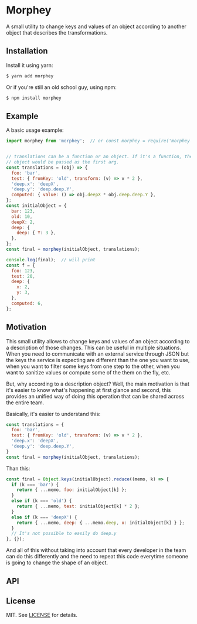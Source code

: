 # Morphey

A small utility to change keys and values of an object according to another object that describes the transformations.


## Installation

Install it using yarn:

```bash
$ yarn add morphey
```

Or if you're still an old school guy, using npm:

```bash
$ npm install morphey
```


## Example

A basic usage example:

```js
import morphey from 'morphey';  // or const morphey = require('morphey');


// translations can be a function or an object. If it's a function, the original
// object would be passed as the first arg.
const translations = (obj) => {
  foo: 'bar',
  test: { fromKey: 'old', transform: (v) => v * 2 },
  'deep.x': 'deepX',
  'deep.y': 'deep.deep.Y',
  computed: { value: () => obj.deepX * obj.deep.deep.Y },
};
const initialObject = {
  bar: 123,
  old: 10,
  deepX: 2,
  deep: {
    deep: { Y: 3 },
  },
};
const final = morphey(initialObject, translations);

console.log(final);  // will print
const f = {
  foo: 123,
  test: 20,
  deep: {
    x: 2,
    y: 3,
  },
  computed: 6,
};
```


## Motivation

This small utility allows to change keys and values of an object according to a description of those changes. This can be useful
in multiple situations. When you need to communicate with an external service through JSON but the keys the service is expecting are
different than the one you want to use, when you want to filter some keys from one step to the other, when you want to sanitize
values or compute some of the them on the fly, etc.

But, why according to a description object? Well, the main motivation is that it's easier to know what's happening
at first glance and second, this provides an unified way of doing this operation that can be shared across the entire team.

Basically, it's easier to understand this:

```js
const translations = {
  foo: 'bar',
  test: { fromKey: 'old', transform: (v) => v * 2 },
  'deep.x': 'deepX',
  'deep.y': 'deep.deep.Y',
}
const final = morphey(initialObject, translations);
```

Than this:

```js
const final = Object.keys(initialObject).reduce((memo, k) => {
  if (k === 'bar') {
    return { ...memo, foo: initialObject[k] };
  }
  else if (k === 'old') {
    return { ...memo, test: initialObject[k] * 2 };
  }
  else if (k === 'deepX') {
    return { ...memo, deep: { ...memo.deep, x: initialObject[k] } };
  }
  // It's not possible to easily do deep.y
}, {});
```

And all of this without taking into account that every developer in the team can do this differently and the need to repeat this
code everytime someone is going to change the shape of an object.


## API


## License

MIT. See [LICENSE](LICENSE) for details.
